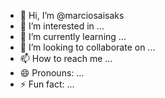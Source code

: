 - 👋 Hi, I’m @marciosaisaks
- 👀 I’m interested in ...
- 🌱 I’m currently learning ...
- 💞️ I’m looking to collaborate on ...
- 📫 How to reach me ...
- 😄 Pronouns: ...
- ⚡ Fun fact: ...

<!---
marciosaisaks/marciosaisaks is a ✨ special ✨ repository because its `README.md` (this file) appears on your GitHub profile.
You can click the Preview link to take a look at your changes.
--->
